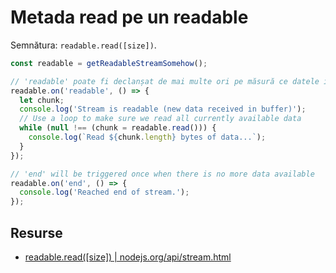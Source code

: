 # Metada read pe un readable

Semnătura: `readable.read([size])`.


```javascript
const readable = getReadableStreamSomehow();

// 'readable' poate fi declanșat de mai multe ori pe măsură ce datele intră în buffering
readable.on('readable', () => {
  let chunk;
  console.log('Stream is readable (new data received in buffer)');
  // Use a loop to make sure we read all currently available data
  while (null !== (chunk = readable.read())) {
    console.log(`Read ${chunk.length} bytes of data...`);
  }
});

// 'end' will be triggered once when there is no more data available
readable.on('end', () => {
  console.log('Reached end of stream.');
});
```

## Resurse

- [readable.read([size]) | nodejs.org/api/stream.html](https://nodejs.org/api/stream.html#stream_readable_read_size)
